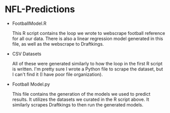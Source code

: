 # NFL-Predictions

* FootballModel.R

  This R script contains the loop we wrote to webscrape football reference for all our data. There is also a linear regression model generated in this file, as well as the webscrape to Draftkings.

* CSV Datasets

  All of these were generated similarly to how the loop in the first R script is written. I'm pretty sure I wrote a Python file to scrape the dataset, but I can't find it (I have poor file organization).

* Football Model.py

  This file contains the generation of the models we used to predict results. It utilizes the datasets we curated in the R script above. It similarly scrapes Draftkings to then run the generated models.



